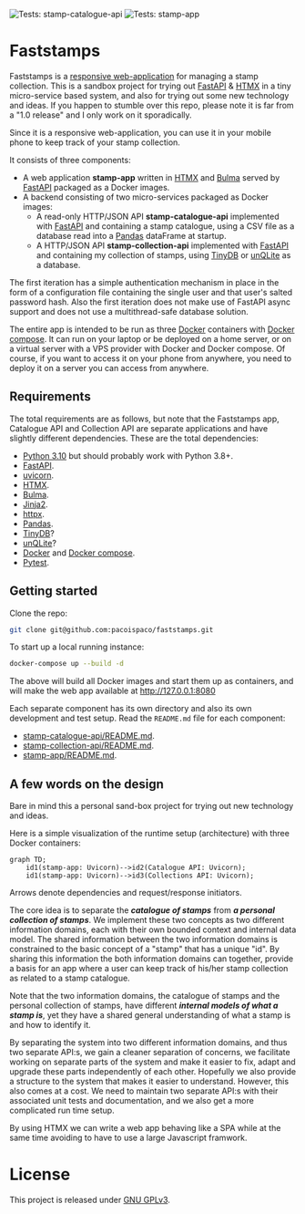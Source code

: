 ![Tests: stamp-catalogue-api](https://github.com/pacoispaco/faststamps/actions/workflows/test-stamp-catalogue-api.yaml/badge.svg)
![Tests: stamp-app](https://github.com/pacoispaco/faststamps/actions/workflows/test-stamp-app.yaml/badge.svg)

# Faststamps

Faststamps is a [responsive web-application](https://en.wikipedia.org/wiki/Responsive_web_design) for managing a stamp collection. This is a sandbox project for trying out [FastAPI](https://fastapi.tiangolo.com/) & [HTMX](https://htmx.org/) in a tiny micro-service based system, and also for trying out some new technology and ideas. If you happen to stumble over this repo, please note it is far from a "1.0 release" and I only work on it sporadically.

Since it is a responsive web-application, you can use it in your mobile phone to keep track of your stamp collection.

It consists of three components:

  * A web application **stamp-app** written in [HTMX](https://htmx.org/) and [Bulma](https://bulma.io/) served by [FastAPI](https://fastapi.tiangolo.com/) packaged as a Docker images.
  * A backend consisting of two micro-services packaged as Docker images:
    * A read-only HTTP/JSON API **stamp-catalogue-api** implemented with [FastAPI](https://fastapi.tiangolo.com/) and containing a stamp catalogue, using a CSV file as a database read into a [Pandas](https://pandas.pydata.org/) dataFrame at startup.
    * A HTTP/JSON API **stamp-collection-api** implemented with [FastAPI](https://fastapi.tiangolo.com/) and containing my collection of stamps, using [TinyDB](https://tinydb.readthedocs.io) or [unQLite](https://unqlite.org/) as a database.

The first iteration has a simple authentication mechanism in place in the form of a configuration file containing the single user and that user's salted password hash. Also the first iteration does not make use of FastAPI async support and does not use a multithread-safe database solution.

The entire app is intended to be run as three [Docker](https://www.docker.com) containers with [Docker compose](https://docs.docker.com/compose/). It can run on your laptop or be deployed on a home server, or on a virtual server with a VPS provider with Docker and Docker compose. Of course, if you want to access it on your phone from anywhere, you need to deploy it on a server you can access from anywhere.

## Requirements

The total requirements are as follows, but note that the Faststamps app, Catalogue API and Collection API are separate applications and have slightly different dependencies. These are the total dependencies:

 * [Python 3.10](https://www.python.org/) but should probably work with Python 3.8+.
 * [FastAPI](https://fastapi.tiangolo.com/).
 * [uvicorn](https://www.uvicorn.org).
 * [HTMX](https://htmx.org/).
 * [Bulma](https://bulma.io/).
 * [Jinja2](https://jinja.palletsprojects.com/en/3.1.x/).
 * [httpx](https://www.python-httpx.org/).
 * [Pandas](https://pandas.pydata.org/).
 * [TinyDB](https://tinydb.readthedocs.io)?
 * [unQLite](https://unqlite.org/)?
 * [Docker](https://www.docker.com) and [Docker compose](https://docs.docker.com/compose/).
 * [Pytest](https://docs.pytest.org).

## Getting started

Clone the repo:
```bash
git clone git@github.com:pacoispaco/faststamps.git
```

To start up a local running instance:
```bash
docker-compose up --build -d
```
The above will build all Docker images and start them up as containers, and will make the web app available at http://127.0.0.1:8080

Each separate component has its own directory and also its own development and test setup. Read the `README.md` file for each component:

 * [stamp-catalogue-api/README.md](stamp-catalogue-api/README.md).
 * [stamp-collection-api/README.md](stamp-collection-api/README.md).
 * [stamp-app/README.md](stamp-app/README.md).

## A few words on the design

Bare in mind this a personal sand-box project for trying out new technology and ideas.

Here is a simple visualization of the runtime setup (architecture) with three Docker containers:

```mermaid
graph TD;
    id1(stamp-app: Uvicorn)-->id2(Catalogue API: Uvicorn);
    id1(stamp-app: Uvicorn)-->id3(Collections API: Uvicorn);
```

Arrows denote dependencies and request/response initiators.

The core idea is to separate the _**catalogue of stamps**_ from _**a personal collection of stamps**_. We implement these two concepts as two different information domains, each with their own bounded context and internal data model. The shared information between the two information domains is constrained to the basic concept of a "stamp" that has a unique "id". By sharing this information the both information domains can together, provide a basis for an app where a user can keep track of his/her stamp collection as related to a stamp catalogue.

Note that the two information domains, the catalogue of stamps and the personal collection of stamps, have different _**internal models of what a stamp is**_, yet they have a shared general understanding of what a stamp is and how to identify it.

By separating the system into two different information domains, and thus two separate API:s, we gain a cleaner separation of concerns, we facilitate working on separate parts of the system and make it easier to fix, adapt and upgrade these parts independently of each other. Hopefully we also provide a structure to the system that makes it easier to understand. However, this also comes at a cost. We need to maintain two separate API:s with their associated unit tests and documentation, and we also get a more complicated run time setup.

By using HTMX we can write a web app behaving like a SPA while at the same time avoiding to have to use a large Javascript framwork.

# License

This project is released under [GNU GPLv3](LICENSE.TXT).
